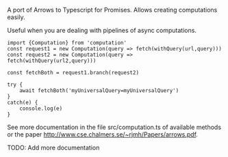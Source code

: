 A port of Arrows to Typescript for Promises. Allows creating computations easily.

Useful when you are dealing with pipelines of async computations.

```
import {Computation} from 'computation'
const request1 = new Computation(query => fetch(withQuery(url,query)))
const request2 = new Computation(query => fetch(withQuery(url2,query)))

const fetchBoth = request1.branch(request2)

try {
    await fetchBoth('myUniversalQuery=myUniversalQuery')
}
catch(e) {
    console.log(e)
}
```

See more documentation in the file src/computation.ts of available methods or
the paper http://www.cse.chalmers.se/~rjmh/Papers/arrows.pdf.

TODO:
Add more documentation
